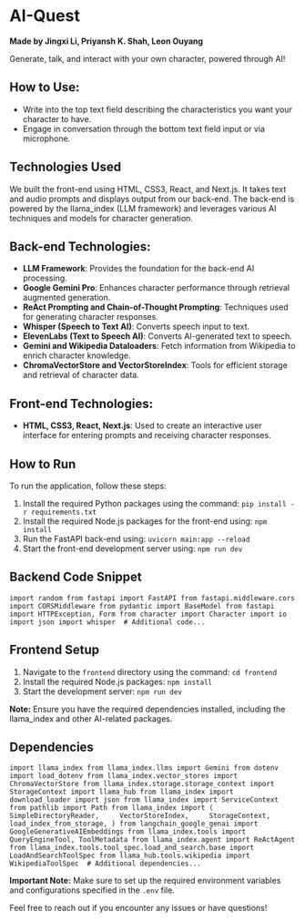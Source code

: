AI-Quest
========

**Made by Jingxi Li, Priyansh K. Shah, Leon Ouyang**

Generate, talk, and interact with your own character, powered through AI!

How to Use:
-----------

*   Write into the top text field describing the characteristics you want your character to have.
*   Engage in conversation through the bottom text field input or via microphone.

Technologies Used
-----------------

We built the front-end using HTML, CSS3, React, and Next.js. It takes text and audio prompts and displays output from our back-end. The back-end is powered by the llama\_index (LLM framework) and leverages various AI techniques and models for character generation.

Back-end Technologies:
----------------------

*   **LLM Framework**: Provides the foundation for the back-end AI processing.
*   **Google Gemini Pro**: Enhances character performance through retrieval augmented generation.
*   **ReAct Prompting and Chain-of-Thought Prompting**: Techniques used for generating character responses.
*   **Whisper (Speech to Text AI)**: Converts speech input to text.
*   **ElevenLabs (Text to Speech AI)**: Converts AI-generated text to speech.
*   **Gemini and Wikipedia Dataloaders**: Fetch information from Wikipedia to enrich character knowledge.
*   **ChromaVectorStore and VectorStoreIndex**: Tools for efficient storage and retrieval of character data.

Front-end Technologies:
-----------------------

*   **HTML, CSS3, React, Next.js**: Used to create an interactive user interface for entering prompts and receiving character responses.

How to Run
----------

To run the application, follow these steps:

1.  Install the required Python packages using the command: `pip install -r requirements.txt`
2.  Install the required Node.js packages for the front-end using: `npm install`
3.  Run the FastAPI back-end using: `uvicorn main:app --reload`
4.  Start the front-end development server using: `npm run dev`

Backend Code Snippet
--------------------


`import random from fastapi import FastAPI from fastapi.middleware.cors import CORSMiddleware from pydantic import BaseModel from fastapi import HTTPException, Form from character import Character import io import json import whisper  # Additional code...`

Frontend Setup
--------------

1.  Navigate to the `frontend` directory using the command: `cd frontend`
2.  Install the required Node.js packages: `npm install`
3.  Start the development server: `npm run dev`

**Note:** Ensure you have the required dependencies installed, including the llama\_index and other AI-related packages.

Dependencies
------------


`import llama_index from llama_index.llms import Gemini from dotenv import load_dotenv from llama_index.vector_stores import ChromaVectorStore from llama_index.storage.storage_context import StorageContext import llama_hub from llama_index import download_loader import json from llama_index import ServiceContext from pathlib import Path from llama_index import (     SimpleDirectoryReader,     VectorStoreIndex,     StorageContext,     load_index_from_storage, ) from langchain_google_genai import GoogleGenerativeAIEmbeddings from llama_index.tools import QueryEngineTool, ToolMetadata from llama_index.agent import ReActAgent from llama_index.tools.tool_spec.load_and_search.base import LoadAndSearchToolSpec from llama_hub.tools.wikipedia import WikipediaToolSpec  # Additional dependencies...`

**Important Note:** Make sure to set up the required environment variables and configurations specified in the `.env` file.

Feel free to reach out if you encounter any issues or have questions!
